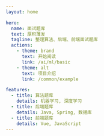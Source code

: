 ```yaml
---
layout: home

hero:
  name: 面试题库
  text: 厚积薄发
  tagline: 整理算法、后端、前端面试题库
  actions:
    - theme: brand
      text: 开始阅读
      link: /ai/ml/basic
    - theme: alt
      text: 项目介绍
      link: /common/example

features:
  - title: 算法题库
    details: 机器学习, 深度学习
  - title: 后端题库
    details: Java, Spring, 数据库
  - title: 前端题库
    details: Vue, JavaScript
---
```

